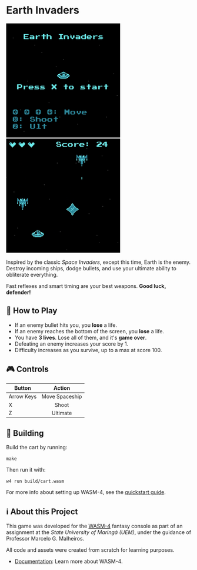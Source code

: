 # Earth Invaders

![screenshot 1](assets/screenshot1.png)  ![screenshot 2](assets/screenshot2.png)

Inspired by the classic *Space Invaders*, except this time, Earth is the enemy. Destroy incoming ships, dodge bullets, and use your ultimate ability to obliterate everything.

Fast reflexes and smart timing are your best weapons. **Good luck, defender!**


## :space_invader: How to Play

- If an enemy bullet hits you, you **lose** a life.
- If an enemy reaches the bottom of the screen, you **lose** a life.
- You have **3 lives**. Lose all of them, and it's **game over**.
- Defeating an enemy increases your score by 1.
- Difficulty increases as you survive, up to a max at score 100.


## :video_game: Controls

|   Button   |     Action     |
| ---------- |:--------------:|
| Arrow Keys | Move Spaceship |
| X          | Shoot          |
| Z          | Ultimate       |


## :wrench: Building
Build the cart by running:

```shell
make
```

Then run it with:

```shell
w4 run build/cart.wasm
```

For more info about setting up WASM-4, see the [quickstart guide](https://wasm4.org/docs/getting-started/setup?code-lang=c#quickstart).


## :information_source: About this Project

This game was developed for the [WASM-4](https://wasm4.org) fantasy console as part of an assignment at the *State University of Maringá (UEM)*, under the guidance of Professor Marcelo G. Malheiros.  

All code and assets were created from scratch for learning purposes.

- [Documentation](https://wasm4.org/docs): Learn more about WASM-4.
